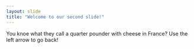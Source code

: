 ```yaml
---
layout: slide
title: "Welcome to our second slide!"
---
```

You knoe what they call a quarter pounder with cheese in France?
Use the left arrow to go back!
